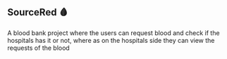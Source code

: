 ## SourceRed 🩸
A blood bank project where the users can request blood and check if the hospitals has it or not, where as on the hospitals side they can view the requests of the blood
